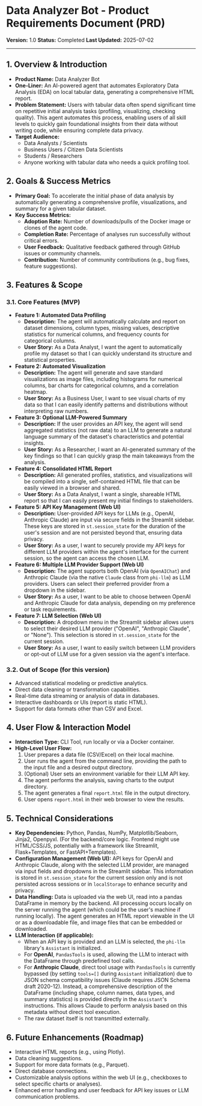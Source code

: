 # Data Analyzer Bot - Product Requirements Document (PRD)

**Version:** 1.0
**Status:** Completed
**Last Updated:** 2025-07-02

---

## 1. Overview & Introduction

*   **Product Name:** Data Analyzer Bot
*   **One-Liner:** An AI-powered agent that automates Exploratory Data Analysis (EDA) on local tabular data, generating a comprehensive HTML report.
*   **Problem Statement:** Users with tabular data often spend significant time on repetitive initial analysis tasks (profiling, visualizing, checking quality). This agent automates this process, enabling users of all skill levels to quickly gain foundational insights from their data without writing code, while ensuring complete data privacy.
*   **Target Audience:**
    *   Data Analysts / Scientists
    *   Business Users / Citizen Data Scientists
    *   Students / Researchers
    *   Anyone working with tabular data who needs a quick profiling tool.

## 2. Goals & Success Metrics

*   **Primary Goal:** To accelerate the initial phase of data analysis by automatically generating a comprehensive profile, visualizations, and summary for a given tabular dataset.
*   **Key Success Metrics:**
    *   **Adoption Rate:** Number of downloads/pulls of the Docker image or clones of the agent code.
    *   **Completion Rate:** Percentage of analyses run successfully without critical errors.
    *   **User Feedback:** Qualitative feedback gathered through GitHub issues or community channels.
    *   **Contribution:** Number of community contributions (e.g., bug fixes, feature suggestions).

## 3. Features & Scope

### 3.1. Core Features (MVP)

*   **Feature 1: Automated Data Profiling**
    *   **Description:** The agent will automatically calculate and report on dataset dimensions, column types, missing values, descriptive statistics for numerical columns, and frequency counts for categorical columns.
    *   **User Story:** As a Data Analyst, I want the agent to automatically profile my dataset so that I can quickly understand its structure and statistical properties.
*   **Feature 2: Automated Visualization**
    *   **Description:** The agent will generate and save standard visualizations as image files, including histograms for numerical columns, bar charts for categorical columns, and a correlation heatmap.
    *   **User Story:** As a Business User, I want to see visual charts of my data so that I can easily identify patterns and distributions without interpreting raw numbers.
*   **Feature 3: Optional LLM-Powered Summary**
    *   **Description:** If the user provides an API key, the agent will send aggregated statistics (not raw data) to an LLM to generate a natural language summary of the dataset's characteristics and potential insights.
    *   **User Story:** As a Researcher, I want an AI-generated summary of the key findings so that I can quickly grasp the main takeaways from the analysis.
*   **Feature 4: Consolidated HTML Report**
    *   **Description:** All generated profiles, statistics, and visualizations will be compiled into a single, self-contained HTML file that can be easily viewed in a browser and shared.
    *   **User Story:** As a Data Analyst, I want a single, shareable HTML report so that I can easily present my initial findings to stakeholders.
*   **Feature 5: API Key Management (Web UI)**
    *   **Description:** User-provided API keys for LLMs (e.g., OpenAI, Anthropic Claude) are input via secure fields in the Streamlit sidebar. These keys are stored in `st.session_state` for the duration of the user's session and are not persisted beyond that, ensuring data privacy.
    *   **User Story:** As a user, I want to securely provide my API keys for different LLM providers within the agent's interface for the current session, so the agent can access the chosen LLM.
*   **Feature 6: Multiple LLM Provider Support (Web UI)**
    *   **Description:** The agent supports both OpenAI (via `OpenAIChat`) and Anthropic Claude (via the native `Claude` class from `phi-llm`) as LLM providers. Users can select their preferred provider from a dropdown in the sidebar.
    *   **User Story:** As a user, I want to be able to choose between OpenAI and Anthropic Claude for data analysis, depending on my preference or task requirements.
*   **Feature 7: LLM Selection (Web UI)**
    *   **Description:** A dropdown menu in the Streamlit sidebar allows users to select their desired LLM provider ("OpenAI", "Anthropic Claude", or "None"). This selection is stored in `st.session_state` for the current session.
    *   **User Story:** As a user, I want to easily switch between LLM providers or opt-out of LLM use for a given session via the agent's interface.

### 3.2. Out of Scope (for this version)

*   Advanced statistical modeling or predictive analytics.
*   Direct data cleaning or transformation capabilities.
*   Real-time data streaming or analysis of data in databases.
*   Interactive dashboards or UIs (report is static HTML).
*   Support for data formats other than CSV and Excel.

## 4. User Flow & Interaction Model

*   **Interaction Type:** CLI Tool, run locally or via a Docker container.
*   **High-Level User Flow:**
    1.  User prepares a data file (CSV/Excel) on their local machine.
    2.  User runs the agent from the command line, providing the path to the input file and a desired output directory.
    3.  (Optional) User sets an environment variable for their LLM API key.
    4.  The agent performs the analysis, saving charts to the output directory.
    5.  The agent generates a final `report.html` file in the output directory.
    6.  User opens `report.html` in their web browser to view the results.

## 5. Technical Considerations

*   **Key Dependencies:** Python, Pandas, NumPy, Matplotlib/Seaborn, Jinja2, Openpyxl. (For the backend/core logic. Frontend might use HTML/CSS/JS, potentially with a framework like Streamlit, Flask+Templates, or FastAPI+Templates).
*   **Configuration Management (Web UI):** API keys for OpenAI and Anthropic Claude, along with the selected LLM provider, are managed via input fields and dropdowns in the Streamlit sidebar. This information is stored in `st.session_state` for the current session only and is not persisted across sessions or in `localStorage` to enhance security and privacy.
*   **Data Handling:** Data is uploaded via the web UI, read into a pandas DataFrame in memory by the backend. All processing occurs locally on the server running the agent (which could be the user's machine if running locally). The agent generates an HTML report viewable in the UI or as a downloadable file, and image files that can be embedded or downloaded.
*   **LLM Interaction (if applicable):**
    *   When an API key is provided and an LLM is selected, the `phi-llm` library's `Assistant` is initialized.
    *   For **OpenAI**, `PandasTools` is used, allowing the LLM to interact with the DataFrame through predefined tool calls.
    *   For **Anthropic Claude**, direct tool usage with `PandasTools` is currently bypassed (by setting `tools=[]` during `Assistant` initialization) due to JSON schema compatibility issues (Claude requires JSON Schema draft 2020-12). Instead, a comprehensive description of the DataFrame (including shape, column names, data types, and summary statistics) is provided directly in the `Assistant`'s instructions. This allows Claude to perform analysis based on this metadata without direct tool execution.
    *   The raw dataset itself is not transmitted externally.

## 6. Future Enhancements (Roadmap)

*   Interactive HTML reports (e.g., using Plotly).
*   Data cleaning suggestions.
*   Support for more data formats (e.g., Parquet).
*   Direct database connections.
*   Customizable analysis options within the web UI (e.g., checkboxes to select specific charts or analyses).
*   Enhanced error handling and user feedback for API key issues or LLM communication problems.
